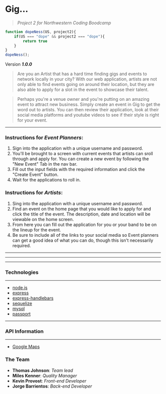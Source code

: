 # Gig... 
>*Project 2 for Northwestern Coding Boodcamp*

<!-- Logo for our Team Name -->
````javascript
function dopeNess(US, project2){
    if(US === "dope" && project2 === "dope"){
        return true
    }
}
dopeNess(); 
````


Version ***1.0.0***

>Are you an Artist that has a hard time finding gigs and events to network locally in your city? With our web application, artists are not only able to find events going on around their location, but they are also able to apply for a slot in the event to showcase their talent. 

>Perhaps you're a venue owner and you're putting on an amazing event to attract new business. Simply create an event in Gig to get the word out to artists. You can then review their application, look at their social media platforms and youtube videos to see if their style is right for your event. 
---
### Instructions for *Event Planners*:
1. Sign into the application with a unique username and password.
1. You'll be brought to a screen with current events that artists can sroll through and apply for. You can create a new event by following the "New Event" Tab in the nav bar. 
1. Fill out the input fields with the required information and click the "Create Event" button. 
1. Wait for the applications to roll in. 


### Instructions for *Artists*:
1. Sing into the application with a unique username and password. 
1. Find an event on the home page that you would like to apply for and click the title of the event. The description, date and location will be viewable on the home screen. 
1. From here you can fill out the application for you or your band to be on the lineup for the event. 
1. Be sure to include all of the links to your social media so Event planners can get a good idea of what you can do, though this isn't necessarily required. 
---
--- 
---
### Technologies 
---
- [node.js](https://nodejs.org/en/)
- [express](https://www.npmjs.com/package/express)
- [express-handlebars](https://www.npmjs.com/package/express-handlebars) 
- [sequelize](https://www.npmjs.com/package/sequelize)
- [mysql](https://www.mysql.com/) 
- [passport](https://www.npmjs.com/package/passport)
---

### API Information
---
- [Google Maps](https://developers.google.com/maps/documentation/)

### The Team 
- __Thomas Johnson__: *Team lead* 
- __Miles Kenner__: *Quality Manager* 
- __Kevin Provost__: *Front-end Developer* 
- __Jorge Barrientos__: *Back-end Developer*
